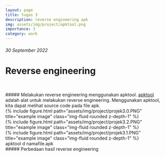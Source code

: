 ```yaml
---
layout: page
title: tugas 3
description: reverse engineering apk
img: assets/img/project/apktool.png
importance: 3
category: work
---
```


###### 30 September 2022
# Reverse engineering

<pre >

</pre >

##### Melakukan reverse engineering menggunakan apktool.
 <a href="https://github.com/iBotPeaches/Apktool" target="_blank">apktool</a> adalah alat untuk melakukan reverse engineering. Menggunakan apktool, kita dapat melihat source code pada file apk.

<div class="row">
    <div class="col-sm mt-3 mt-md-0">
        {% include figure.html path="assets/img/project/projek3.0.PNG" title="example image" class="img-fluid rounded z-depth-1" %}
    </div>
</div>

<div class="row">
    <div class="col-sm mt-3 mt-md-0">
        {% include figure.html path="assets/img/project/projek3.2.PNG" title="example image" class="img-fluid rounded z-depth-1" %}
    </div>
</div>

<div class="row">
    <div class="col-sm mt-3 mt-md-0">
        {% include figure.html path="assets/img/project/projek3.1.PNG" title="example image" class="img-fluid rounded z-depth-1" %}
    </div>
</div>


<div class="caption">
    apktool d namafile.apk
</div>


##### Perbedaan hasil reverse engineering
